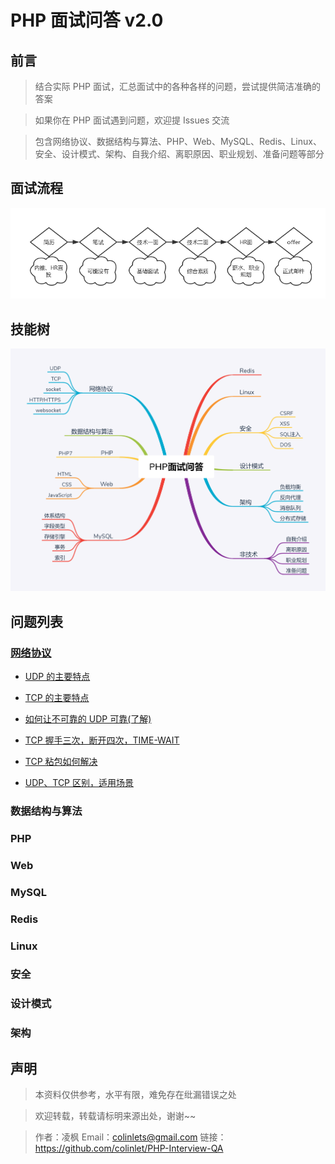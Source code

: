 # PHP 面试问答 v2.0

## 前言

> 结合实际 PHP 面试，汇总面试中的各种各样的问题，尝试提供简洁准确的答案

> 如果你在 PHP 面试遇到问题，欢迎提 Issues 交流

> 包含网络协议、数据结构与算法、PHP、Web、MySQL、Redis、Linux、安全、设计模式、架构、自我介绍、离职原因、职业规划、准备问题等部分

## 面试流程

![面试流程](./assets/interview.png)

## 技能树

![skill tree](./skill-tree.png)

## 问题列表

### [网络协议](./QA.md#网络协议)

- [UDP 的主要特点](./QA.md#udp-的主要特点)

- [TCP 的主要特点](./QA.md#tcp-的主要特点)

- [如何让不可靠的 UDP 可靠(了解)](./QA.md#如何让不可靠的-UDP-可靠了解)

- [TCP 握手三次，断开四次，TIME-WAIT](./QA.md#tcp-握手三次断开四次time-wait)

- [TCP 粘包如何解决](./QA.md#tcp-粘包如何解决)

- [UDP、TCP 区别，适用场景](./QA.md#udptcp-区别适用场景)

### 数据结构与算法

### PHP

### Web

### MySQL

### Redis

### Linux

### 安全

### 设计模式

### 架构

## 声明

> 本资料仅供参考，水平有限，难免存在纰漏错误之处

> 欢迎转载，转载请标明来源出处，谢谢~~

> 作者：凌枫 Email：colinlets@gmail.com 链接：https://github.com/colinlet/PHP-Interview-QA
